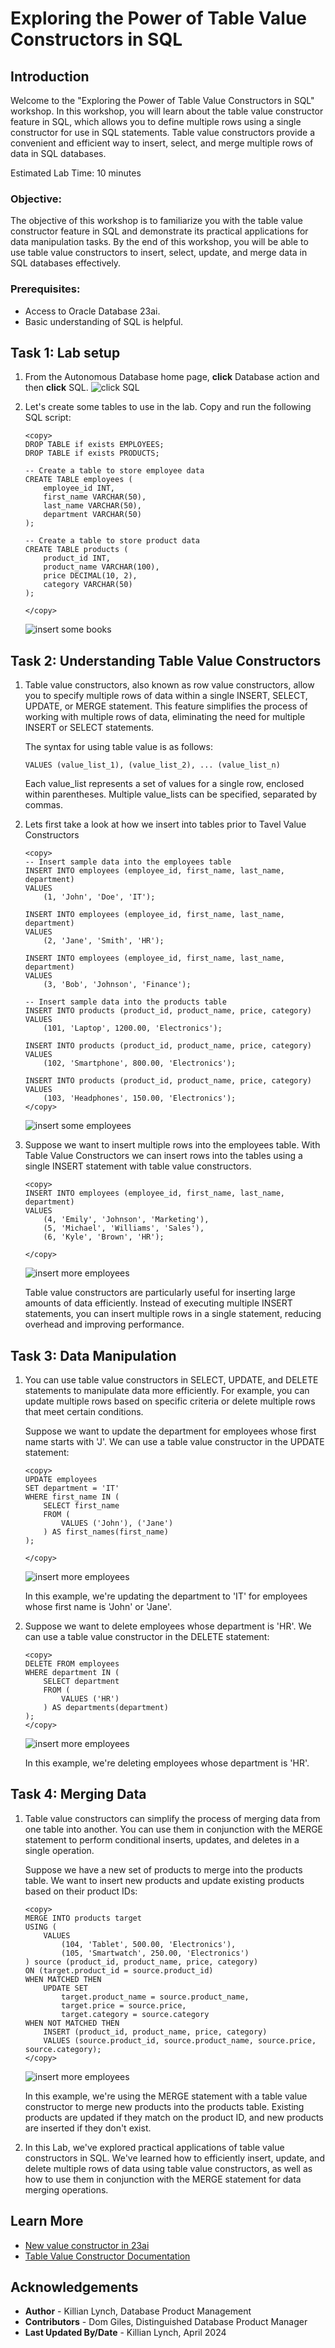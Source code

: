 # Exploring the Power of Table Value Constructors in SQL

## Introduction

Welcome to the "Exploring the Power of Table Value Constructors in SQL" workshop. In this workshop, you will learn about the table value constructor feature in SQL, which allows you to define multiple rows using a single constructor for use in SQL statements. Table value constructors provide a convenient and efficient way to insert, select, and merge multiple rows of data in SQL databases.

Estimated Lab Time: 10 minutes

### Objective:
The objective of this workshop is to familiarize you with the table value constructor feature in SQL and demonstrate its practical applications for data manipulation tasks. By the end of this workshop, you will be able to use table value constructors to insert, select, update, and merge data in SQL databases effectively.

### Prerequisites:
- Access to Oracle Database 23ai.
- Basic understanding of SQL is helpful.

## Task 1: Lab setup

1. From the Autonomous Database home page, **click** Database action and then **click** SQL.
    ![click SQL](images/im1.png " ")
   
2. Let's create some tables to use in the lab. Copy and run the following SQL script:

    ```
    <copy>
    DROP TABLE if exists EMPLOYEES;
    DROP TABLE if exists PRODUCTS;

    -- Create a table to store employee data
    CREATE TABLE employees (
        employee_id INT,
        first_name VARCHAR(50),
        last_name VARCHAR(50),
        department VARCHAR(50)
    );

    -- Create a table to store product data
    CREATE TABLE products (
        product_id INT,
        product_name VARCHAR(100),
        price DECIMAL(10, 2),
        category VARCHAR(50)
    );

    </copy>
    ```
    ![insert some books](images/table-value-1.png " ")

## Task 2: Understanding Table Value Constructors

1. Table value constructors, also known as row value constructors, allow you to specify multiple rows of data within a single INSERT, SELECT, UPDATE, or MERGE statement. This feature simplifies the process of working with multiple rows of data, eliminating the need for multiple INSERT or SELECT statements.

    The syntax for using table value is as follows:

    ```
    VALUES (value_list_1), (value_list_2), ... (value_list_n)
    ```
    Each value\_list represents a set of values for a single row, enclosed within parentheses. Multiple value\_lists can be specified, separated by commas.

2. Lets first take a look at how we insert into tables prior to Tavel Value Constructors

    ```
    <copy>
    -- Insert sample data into the employees table
    INSERT INTO employees (employee_id, first_name, last_name, department)
    VALUES
        (1, 'John', 'Doe', 'IT');

    INSERT INTO employees (employee_id, first_name, last_name, department)
    VALUES
        (2, 'Jane', 'Smith', 'HR');

    INSERT INTO employees (employee_id, first_name, last_name, department)
    VALUES
        (3, 'Bob', 'Johnson', 'Finance');

    -- Insert sample data into the products table
    INSERT INTO products (product_id, product_name, price, category)
    VALUES
        (101, 'Laptop', 1200.00, 'Electronics');

    INSERT INTO products (product_id, product_name, price, category)
    VALUES
        (102, 'Smartphone', 800.00, 'Electronics');

    INSERT INTO products (product_id, product_name, price, category)
    VALUES
        (103, 'Headphones', 150.00, 'Electronics');
    </copy>
    ```
    ![insert some employees](images/table-value-2.png " ")

3. Suppose we want to insert multiple rows into the employees table. With Table Value Constructors we can insert rows into the tables using a single INSERT statement with table value constructors.

    ```
    <copy>
    INSERT INTO employees (employee_id, first_name, last_name, department)
    VALUES
        (4, 'Emily', 'Johnson', 'Marketing'),
        (5, 'Michael', 'Williams', 'Sales'),
        (6, 'Kyle', 'Brown', 'HR');

    </copy>
    ```
    ![insert more employees](images/table-value-3.png " ")

    Table value constructors are particularly useful for inserting large amounts of data efficiently. Instead of executing multiple INSERT statements, you can insert multiple rows in a single statement, reducing overhead and improving performance.

## Task 3: Data Manipulation
1. You can use table value constructors in SELECT, UPDATE, and DELETE statements to manipulate data more efficiently. For example, you can update multiple rows based on specific criteria or delete multiple rows that meet certain conditions.

    Suppose we want to update the department for employees whose first name starts with 'J'. We can use a table value constructor in the UPDATE statement:

    ```
    <copy>
    UPDATE employees
    SET department = 'IT'
    WHERE first_name IN (
        SELECT first_name
        FROM (
            VALUES ('John'), ('Jane')
        ) AS first_names(first_name)
    );

    </copy>
    ```
    ![insert more employees](images/table-value-4.png " ")

    In this example, we're updating the department to 'IT' for employees whose first name is 'John' or 'Jane'.

2. Suppose we want to delete employees whose department is 'HR'. We can use a table value constructor in the DELETE statement:

    ```
    <copy>
    DELETE FROM employees
    WHERE department IN (
        SELECT department
        FROM (
            VALUES ('HR')
        ) AS departments(department)
    );
    </copy>
    ```
    ![insert more employees](images/table-value-5.png " ")

    In this example, we're deleting employees whose department is 'HR'.

## Task 4: Merging Data

1. Table value constructors can simplify the process of merging data from one table into another. You can use them in conjunction with the MERGE statement to perform conditional inserts, updates, and deletes in a single operation.

    Suppose we have a new set of products to merge into the products table. We want to insert new products and update existing products based on their product IDs:

    ```
    <copy>
    MERGE INTO products target
    USING (
        VALUES
            (104, 'Tablet', 500.00, 'Electronics'),
            (105, 'Smartwatch', 250.00, 'Electronics')
    ) source (product_id, product_name, price, category)
    ON (target.product_id = source.product_id)
    WHEN MATCHED THEN
        UPDATE SET
            target.product_name = source.product_name,
            target.price = source.price,
            target.category = source.category
    WHEN NOT MATCHED THEN
        INSERT (product_id, product_name, price, category)
        VALUES (source.product_id, source.product_name, source.price, source.category);
    </copy>
    ```
    ![insert more employees](images/table-value-6.png " ")

    In this example, we're using the MERGE statement with a table value constructor to merge new products into the products table. Existing products are updated if they match on the product ID, and new products are inserted if they don't exist.

2. In this Lab, we've explored practical applications of table value constructors in SQL. We've learned how to efficiently insert, update, and delete multiple rows of data using table value constructors, as well as how to use them in conjunction with the MERGE statement for data merging operations.

## Learn More

* [New value constructor in 23ai](https://blogs.oracle.com/coretec/post/new-value-constructor-in-23ai)
* [Table Value Constructor Documentation](https://docs.oracle.com/en/database/oracle/oracle-database/23/sqlrf/IN-Condition.html#SQLRF-GUID-C7961CB3-8F60-47E0-96EB-BDCF5DB1317C)

## Acknowledgements
* **Author** - Killian Lynch, Database Product Management
* **Contributors** - Dom Giles, Distinguished Database Product Manager
* **Last Updated By/Date** - Killian Lynch, April 2024